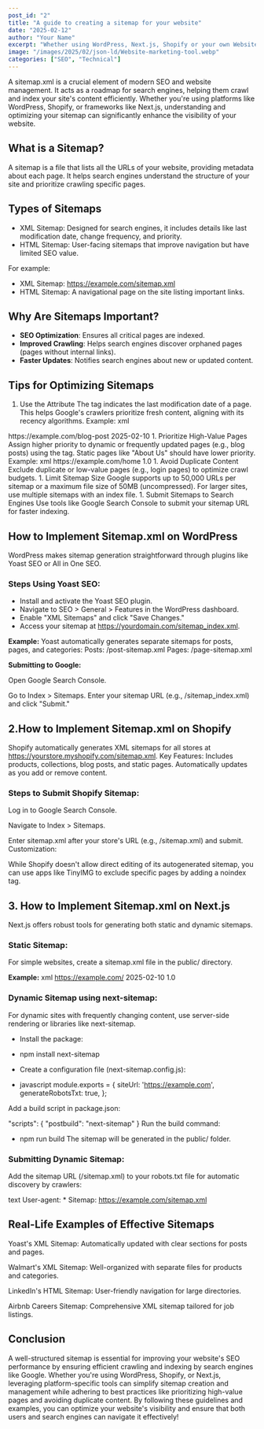```yaml
---
post_id: "2"
title: "A guide to creating a sitemap for your website"
date: "2025-02-12"
author: "Your Name"
excerpt: "Whether using WordPress, Next.js, Shopify or your own Website, this guide will help you create a sitemap for your website."
image: "/images/2025/02/json-ld/Website-marketing-tool.webp"
categories: ["SEO", "Technical"]
---
```


A sitemap.xml is a crucial element of modern SEO and website management. It acts as a roadmap for search engines, helping them crawl and index your site's content efficiently. Whether you're using platforms like WordPress, Shopify, or frameworks like Next.js, understanding and optimizing your sitemap can significantly enhance the visibility of your website.

## What is a Sitemap?

A sitemap is a file that lists all the URLs of your website, providing metadata about each page. It helps search engines understand the structure of your site and prioritize crawling specific pages.

## Types of Sitemaps

- XML Sitemap: Designed for search engines, it includes details like last modification date, change frequency, and priority.
- HTML Sitemap: User-facing sitemaps that improve navigation but have limited SEO value.

For example:
- XML Sitemap: https://example.com/sitemap.xml
- HTML Sitemap: A navigational page on the site listing important links.

## Why Are Sitemaps Important?

- **SEO Optimization**: Ensures all critical pages are indexed.
- **Improved Crawling**: Helps search engines discover orphaned pages (pages without internal links).
- **Faster Updates**: Notifies search engines about new or updated content.

## Tips for Optimizing Sitemaps
1. Use the <lastmod> Attribute
The <lastmod> tag indicates the last modification date of a page. This helps Google's crawlers prioritize fresh content, aligning with its recency algorithms.
Example:
xml
<url>
  <loc>https://example.com/blog-post</loc>
  <lastmod>2025-02-10</lastmod>
</url>
1. Prioritize High-Value Pages
Assign higher priority to dynamic or frequently updated pages (e.g., blog posts) using the <priority> tag. Static pages like "About Us" should have lower priority.
Example:
xml
<url>
  <loc>https://example.com/home</loc>
  <priority>1.0</priority>
</url>
1. Avoid Duplicate Content
Exclude duplicate or low-value pages (e.g., login pages) to optimize crawl budgets.
1. Limit Sitemap Size
Google supports up to 50,000 URLs per sitemap or a maximum file size of 50MB (uncompressed). For larger sites, use multiple sitemaps with an index file.
1. Submit Sitemaps to Search Engines
Use tools like Google Search Console to submit your sitemap URL for faster indexing.


## How to Implement Sitemap.xml on WordPress
WordPress makes sitemap generation straightforward through plugins like Yoast SEO or All in One SEO.

### Steps Using Yoast SEO:
- Install and activate the Yoast SEO plugin.
- Navigate to SEO > General > Features in the WordPress dashboard.
- Enable "XML Sitemaps" and click "Save Changes."
- Access your sitemap at https://yourdomain.com/sitemap_index.xml.

**Example:**
Yoast automatically generates separate sitemaps for posts, pages, and categories:
Posts: /post-sitemap.xml
Pages: /page-sitemap.xml

**Submitting to Google:**

Open Google Search Console.

Go to Index > Sitemaps.
Enter your sitemap URL (e.g., /sitemap_index.xml) and click "Submit."

## 2.How to Implement Sitemap.xml on Shopify

Shopify automatically generates XML sitemaps for all stores at https://yourstore.myshopify.com/sitemap.xml.
Key Features:
Includes products, collections, blog posts, and static pages.
Automatically updates as you add or remove content.

### Steps to Submit Shopify Sitemap:

Log in to Google Search Console.

Navigate to Index > Sitemaps.

Enter sitemap.xml after your store's URL (e.g., /sitemap.xml) and submit.
Customization:

While Shopify doesn't allow direct editing of its autogenerated sitemap, you can use apps like TinyIMG to exclude specific pages by adding a noindex tag.

## 3. How to Implement Sitemap.xml on Next.js

Next.js offers robust tools for generating both static and dynamic sitemaps.

### Static Sitemap:
For simple websites, create a sitemap.xml file in the public/ directory.

**Example:**
xml
<urlset xmlns="http://www.sitemaps.org/schemas/sitemap/0.9">
  <url>
    <loc>https://example.com/</loc>
    <lastmod>2025-02-10</lastmod>
    <priority>1.0</priority>
  </url>
</urlset>

### Dynamic Sitemap using next-sitemap:
For dynamic sites with frequently changing content, use server-side rendering or libraries like next-sitemap.

- Install the package:

- npm install next-sitemap
- Create a configuration file (next-sitemap.config.js):
- javascript
module.exports = {
  siteUrl: 'https://example.com',
  generateRobotsTxt: true,
};

Add a build script in package.json:

"scripts": {
  "postbuild": "next-sitemap"
}
Run the build command:

- npm run build
The sitemap will be generated in the public/ folder.

### Submitting Dynamic Sitemap:

Add the sitemap URL (/sitemap.xml) to your robots.txt file for automatic discovery by crawlers:

text
User-agent: *
Sitemap: https://example.com/sitemap.xml


## Real-Life Examples of Effective Sitemaps
Yoast's XML Sitemap: Automatically updated with clear sections for posts and pages.

Walmart's XML Sitemap: Well-organized with separate files for products and categories.

LinkedIn's HTML Sitemap: User-friendly navigation for large directories.

Airbnb Careers Sitemap: Comprehensive XML sitemap tailored for job listings.

## Conclusion
A well-structured sitemap is essential for improving your website's SEO performance by ensuring efficient crawling and indexing by search engines like Google. Whether you're using WordPress, Shopify, or Next.js, leveraging platform-specific tools can simplify sitemap creation and management while adhering to best practices like prioritizing high-value pages and avoiding duplicate content.
By following these guidelines and examples, you can optimize your website's visibility and ensure that both users and search engines can navigate it effectively!